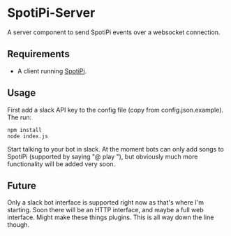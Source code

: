 # SpotiPi-Server

A server component to send SpotiPi events over a websocket connection.

## Requirements

- A client running [SpotiPi](https://github.com/leonaves/SpotiPi).

## Usage

First add a slack API key to the config file (copy from config.json.example). The run:

```
npm install
node index.js
```
Start talking to your bot in slack. At the moment bots can only add songs to SpotiPi (supported by saying "@<bot name> play <track name>"), but obviously much more functionality will be added very soon.

## Future
Only a slack bot interface is supported right now as that's where I'm starting. Soon there will be an HTTP interface, and maybe a full web interface. Might make these things plugins. This is all way down the line though.
